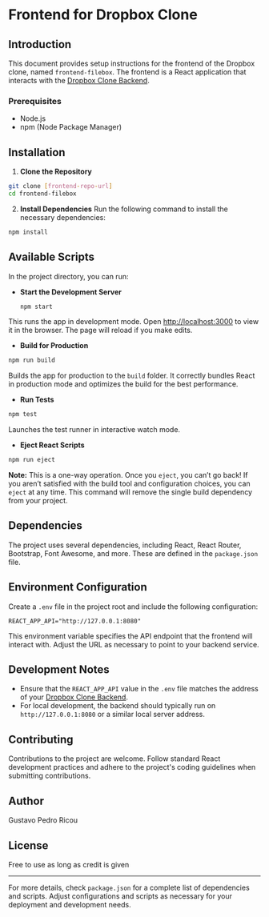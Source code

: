 # Frontend for Dropbox Clone

## Introduction
This document provides setup instructions for the frontend of the Dropbox clone, named `frontend-filebox`. The frontend is a React application that interacts with the [Dropbox Clone Backend](https://github.com/Gustolandia/dropboxbackend).

### Prerequisites
- Node.js
- npm (Node Package Manager)

## Installation

1. **Clone the Repository**
```bash
git clone [frontend-repo-url]
cd frontend-filebox
```

2. **Install Dependencies**
Run the following command to install the necessary dependencies:
```bash
npm install
```

## Available Scripts

In the project directory, you can run:

- **Start the Development Server**
  ```bash
  npm start
  ```
  
This runs the app in development mode. Open [http://localhost:3000](http://localhost:3000) to view it in the browser. The page will reload if you make edits.

- **Build for Production**
```bash
npm run build
```

Builds the app for production to the `build` folder. It correctly bundles React in production mode and optimizes the build for the best performance.

- **Run Tests**
```bash
npm test
```

  Launches the test runner in interactive watch mode.

- **Eject React Scripts**
```bash
npm run eject
```

**Note:** This is a one-way operation. Once you `eject`, you can’t go back! If you aren’t satisfied with the build tool and configuration choices, you can `eject` at any time. This command will remove the single build dependency from your project.

## Dependencies
The project uses several dependencies, including React, React Router, Bootstrap, Font Awesome, and more. These are defined in the `package.json` file.

## Environment Configuration

Create a `.env` file in the project root and include the following configuration:

```dotenv
REACT_APP_API="http://127.0.0.1:8080"
```

This environment variable specifies the API endpoint that the frontend will interact with. Adjust the URL as necessary to point to your backend service.

## Development Notes
- Ensure that the `REACT_APP_API` value in the `.env` file matches the address of your [Dropbox Clone Backend](https://github.com/Gustolandia/dropboxbackend).
- For local development, the backend should typically run on `http://127.0.0.1:8080` or a similar local server address.

## Contributing
Contributions to the project are welcome. Follow standard React development practices and adhere to the project's coding guidelines when submitting contributions.

## Author
Gustavo Pedro Ricou

## License
Free to use as long as credit is given

---

For more details, check `package.json` for a complete list of dependencies and scripts. Adjust configurations and scripts as necessary for your deployment and development needs.
